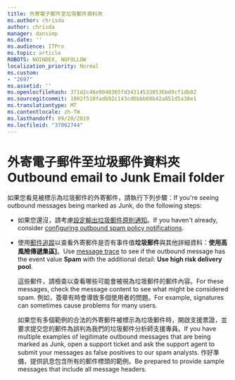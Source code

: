 ```yaml
---
title: 外寄電子郵件至垃圾郵件資料夾
ms.author: chrisda
author: chrisda
manager: dansimp
ms.date: ''
ms.audience: ITPro
ms.topic: article
ROBOTS: NOINDEX, NOFOLLOW
localization_priority: Normal
ms.custom:
- "2697"
ms.assetid: ''
ms.openlocfilehash: 371d2c46e9048365fd343145330536bd9cf1db82
ms.sourcegitcommit: 1002f510fadb92c143cd6bbb60b42a851d5a38e1
ms.translationtype: MT
ms.contentlocale: zh-TW
ms.lasthandoff: 09/20/2019
ms.locfileid: "37062744"
---
```

# <a name="outbound-email-to-junk-email-folder"></a><span data-ttu-id="3b41e-102">外寄電子郵件至垃圾郵件資料夾</span><span class="sxs-lookup"><span data-stu-id="3b41e-102">Outbound email to Junk Email folder</span></span>

<span data-ttu-id="3b41e-103">如果您看見被標示為垃圾郵件的外寄郵件，請執行下列步驟：</span><span class="sxs-lookup"><span data-stu-id="3b41e-103">If you're seeing outbound messages being marked as Junk, do the following steps:</span></span>

- <span data-ttu-id="3b41e-104">如果您還沒，請考慮[設定輸出垃圾郵件原則通知](https://docs.microsoft.com/office365/securitycompliance/configure-the-outbound-spam-policy)。</span><span class="sxs-lookup"><span data-stu-id="3b41e-104">If you haven't already, consider [configuring outbound spam policy notifications](https://docs.microsoft.com/office365/securitycompliance/configure-the-outbound-spam-policy).</span></span>

- <span data-ttu-id="3b41e-105">使用[郵件追蹤](https://docs.microsoft.com/office365/securitycompliance/message-trace-scc)以查看外寄郵件是否有事件值**垃圾郵件**與其他詳細資料：**使用高風險傳遞集區]**。</span><span class="sxs-lookup"><span data-stu-id="3b41e-105">Use [message trace](https://docs.microsoft.com/office365/securitycompliance/message-trace-scc) to see if the outbound message has the event value **Spam** with the additional detail: **Use high risk delivery pool**.</span></span>

  <span data-ttu-id="3b41e-106">這些郵件，請檢查以查看哪些可能會被視為垃圾郵件的郵件內容。</span><span class="sxs-lookup"><span data-stu-id="3b41e-106">For these messages, check the message content to see what might be considered spam.</span></span> <span data-ttu-id="3b41e-107">例如，簽章有時會導致多個使用者的問題。</span><span class="sxs-lookup"><span data-stu-id="3b41e-107">For example, signatures can sometimes cause problems for many users.</span></span>

  <span data-ttu-id="3b41e-108">如果您有多個範例的合法的外寄郵件被標示為垃圾郵件時，開啟支援票證，並要求提交您的郵件為誤判為我們的垃圾郵件分析師支援專員。</span><span class="sxs-lookup"><span data-stu-id="3b41e-108">If you have multiple examples of legitimate outbound messages that are being marked as Junk, open a support ticket and ask the support agent to submit your messages as false positives to our spam analysts.</span></span> <span data-ttu-id="3b41e-109">作好準備，提供訊息包含所有的郵件標頭的範例。</span><span class="sxs-lookup"><span data-stu-id="3b41e-109">Be prepared to provide sample messages that include all message headers.</span></span>
